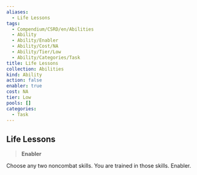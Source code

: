 ```yaml
---
aliases:
  - Life Lessons
tags:
  - Compendium/CSRD/en/Abilities
  - Ability
  - Ability/Enabler
  - Ability/Cost/NA
  - Ability/Tier/Low
  - Ability/Categories/Task
title: Life Lessons
collection: Abilities
kind: Ability
action: false
enabler: true
cost: NA
tier: Low
pools: []
categories:
  - Task
---
```

## Life Lessons  
>**Enabler**
  
Choose any two noncombat skills. You are trained in those skills. Enabler.